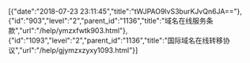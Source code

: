 [{"date":"2018-07-23 23:11:45","title":"tWJPAO9lvS3burKJvQn6JA=="},{"id":"903","level":"2","parent_id":"1136","title":"域名在线服务条款","url":"/help/ymzxfwtk903.html"},{"id":"1093","level":"2","parent_id":"1136","title":"国际域名在线转移协议","url":"/help/gjymzxzyxy1093.html"}]